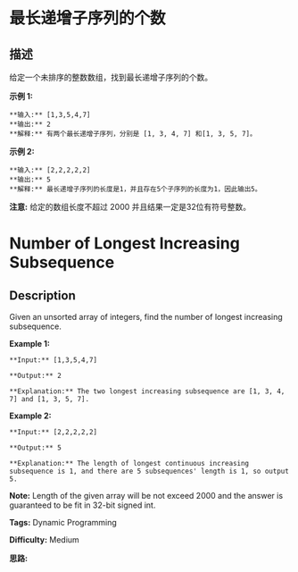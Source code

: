 # 最长递增子序列的个数

## 描述

给定一个未排序的整数数组，找到最长递增子序列的个数。

**示例 1:**

    
    
    **输入:** [1,3,5,4,7]
    **输出:** 2
    **解释:** 有两个最长递增子序列，分别是 [1, 3, 4, 7] 和[1, 3, 5, 7]。
    

**示例 2:**

    
    
    **输入:** [2,2,2,2,2]
    **输出:** 5
    **解释:** 最长递增子序列的长度是1，并且存在5个子序列的长度为1，因此输出5。
    

**注意:**  给定的数组长度不超过 2000 并且结果一定是32位有符号整数。



# Number of Longest Increasing Subsequence

## Description



Given an unsorted array of integers, find the number of longest increasing subsequence.

**Example 1:**  

    
    
    **Input:** [1,3,5,4,7]
    **Output:** 2
    **Explanation:** The two longest increasing subsequence are [1, 3, 4, 7] and [1, 3, 5, 7].
    

**Example 2:**  

    
    
    **Input:** [2,2,2,2,2]
    **Output:** 5
    **Explanation:** The length of longest continuous increasing subsequence is 1, and there are 5 subsequences' length is 1, so output 5.
    

**Note:** Length of the given array will be not exceed 2000 and the answer is guaranteed to be fit in 32-bit signed int.


**Tags:** Dynamic Programming

**Difficulty:** Medium

**思路:**
